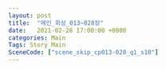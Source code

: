 ```yaml
---
layout: post
title:  "메인_회상_013~028장"
date:   2021-02-28 17:00:00 +0000
categories: Main
Tags: Story Main
SceneCode: ["scene_skip_cp013-028_q1_s10"]
---
```

